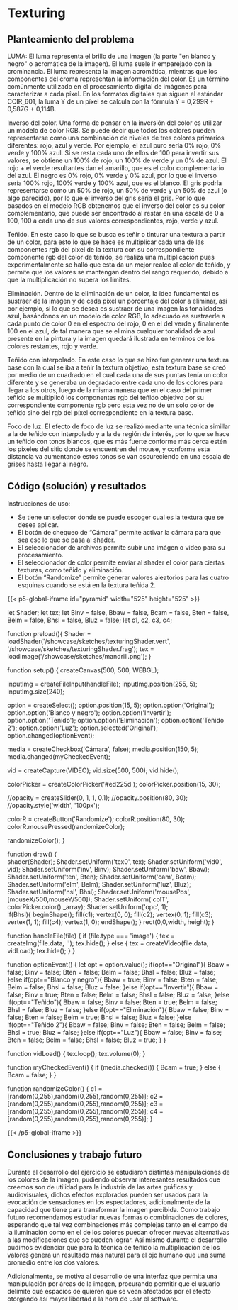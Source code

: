 # Texturing

## Planteamiento del problema
LUMA: El luma representa el brillo de una imagen (la parte "en blanco y negro" o acromática de la imagen). El luma suele ir emparejado con la crominancia. El luma representa la imagen acromática, mientras que los componentes del croma representan la información del color. Es un término comúnmente utilizado en el procesamiento digital de imágenes para caracterizar a cada píxel.
En los formatos digitales que siguen el estándar CCIR_601, la luma Y de un píxel se calcula con la fórmula Y = 0,299R + 0,587G + 0,114B.

Inverso del color. Una forma de pensar en la inversión del color es utilizar un modelo de color RGB. Se puede decir que todos los colores pueden representarse como una combinación de niveles de tres colores primarios diferentes: rojo, azul y verde. Por ejemplo, el azul puro sería 0% rojo, 0% verde y 100% azul. Si se resta cada uno de ellos de 100 para invertir sus valores, se obtiene un 100% de rojo, un 100% de verde y un 0% de azul. El rojo + el verde resultantes dan el amarillo, que es el color complementario del azul. El negro es 0% rojo, 0% verde y 0% azul, por lo que el inverso sería 100% rojo, 100% verde y 100% azul, que es el blanco. El gris podría representarse como un 50% de rojo, un 50% de verde y un 50% de azul (o algo parecido), por lo que el inverso del gris sería el gris. Por lo que basados en el modelo RGB obtenemos que el inverso del color es su color complementario, que puede ser encontrado al restar en una escala de 0 a 100, 100 a cada uno de sus valores correspondientes, rojo, verde y azul.

Teñido. En este caso lo que se busca es teñir o tinturar una textura a partir de un color, para esto lo que se hace es multiplicar cada una de las componentes rgb del pixel de la textura con su correspondiente componente rgb del color de teñido, se realiza una multiplicación pues experimentalmente se halló que esta da un mejor realce al color de teñido, y permite que los valores se mantengan dentro del rango requerido, debido a que la multiplicación no supera los límites.

Eliminación. Dentro de la eliminación de un color, la idea fundamental es sustraer de la imagen y de cada pixel un porcentaje del color a eliminar, así por ejemplo, si lo que se desea es sustraer de una imagen las tonalidades azul, basándonos en un modelo de color RGB, lo adecuado es sustraerle a cada punto de color 0 en el espectro del rojo, 0 en el del verde y finalmente 100 en el azul, de tal manera que se elimina cualquier tonalidad de azul presente en la pintura y la imagen quedará ilustrada en términos de los colores restantes, rojo y verde.

Teñido con interpolado. En este caso lo que se hizo fue generar una textura base con la cual se iba a teñir la textura objetivo, esta textura base se creó por medio de un cuadrado en el cual cada una de sus puntas tenía un color diferente y se generaba un degradado entre cada uno de los colores para llegar a los otros, luego de la misma manera que en el caso del primer teñido se multiplicó los componentes rgb del teñido objetivo por su correspondiente componente rgb pero esta vez no de un solo color de teñido sino del rgb del píxel correspondiente en la textura base.

Foco de luz. El efecto de foco de luz se realizó mediante una técnica simillar a la de teñido con interpolado y a la de región de interés, por lo que se hace un teñido con tonos blancos, que es más fuerte conforme más cerca estén los pixeles del sitio donde se encuentren del mouse, y conforme esta distancia va aumentando estos tonos se van oscureciendo en una escala de grises hasta llegar al negro.

## Código (solución) y resultados
Instrucciones de uso:
- Se tiene un selector donde se puede escoger cual es la textura que se desea aplicar.
- El botón de chequeo de “Cámara” permite activar la cámara para que sea eso lo que se pasa al shader.
- El seleccionador de archivos permite subir una imágen o video para su procesamiento.
- El seleccionador de color permite enviar al shader el color para ciertas texturas, como teñido y eliminación.
- El botón “Randomize” permite generar valores aleatorios para las cuatro esquinas cuando se está en la textura teñida 2.


{{< p5-global-iframe id="pyramid" width="525" height="525" >}}

let Shader;
let tex;
let Binv = false, Bbaw = false, Bcam = false, Bten = false, Belm = false, Bhsl = false, Bluz = false;
let c1, c2, c3, c4;

function preload(){
  Shader = loadShader('/showcase/sketches/texturingShader.vert', '/showcase/sketches/texturingShader.frag');
  tex = loadImage('/showcase/sketches/mandrill.png');
}

function setup() {
  createCanvas(500, 500, WEBGL);

  inputImg = createFileInput(handleFile);
  inputImg.position(255, 5);
  inputImg.size(240);
  
  option = createSelect();
  option.position(15, 5);
  option.option('Original');
  option.option('Blanco y negro');
  option.option('Invertir');
  option.option('Teñido');
  option.option('Eliminación');
  option.option('Teñido 2');
  option.option('Luz');
  option.selected('Original');
  option.changed(optionEvent);
  
  media = createCheckbox('Cámara', false);
  media.position(150, 5);
  media.changed(myCheckedEvent);
  
  vid = createCapture(VIDEO);
  vid.size(500, 500);
  vid.hide();
  
  colorPicker = createColorPicker('#ed225d');
  colorPicker.position(15, 30);
  
  //opacity = createSlider(0, 1, 1, 0.1);
  //opacity.position(80, 30);
  //opacity.style('width', '100px');
  
  colorR = createButton('Randomize');
  colorR.position(80, 30);
  colorR.mousePressed(randomizeColor);
  
  randomizeColor();
}

function draw() {  
  shader(Shader);
  Shader.setUniform('tex0', tex);
  Shader.setUniform('vid0', vid);
  Shader.setUniform('inv', Binv);
  Shader.setUniform('baw', Bbaw);
  Shader.setUniform('ten', Bten);
  Shader.setUniform('cam', Bcam);
  Shader.setUniform('elm', Belm);
  Shader.setUniform('luz', Bluz);
  Shader.setUniform('hsl', Bhsl);
  Shader.setUniform('mousePos', [mouseX/500,mouseY/500]);
  Shader.setUniform('colT', colorPicker.color()._array);
  Shader.setUniform('opc', 1);  
  if(Bhsl){
    beginShape();
    fill(c1);
    vertex(0, 0);
    fill(c2);
    vertex(0, 1);
    fill(c3);
    vertex(1, 1);
    fill(c4);
    vertex(1, 0);
    endShape();
  }
  rect(0,0,width, height);
}


function handleFile(file) {
  if (file.type === 'image') {
    tex = createImg(file.data, '');
    tex.hide();
  } else {
    tex = createVideo(file.data, vidLoad);
    tex.hide();
  }
}

function optionEvent() {
  let opt = option.value();
  if(opt=="Original"){
    Bbaw = false;
    Binv = false;
    Bten = false;
    Belm = false;
    Bhsl = false;
    Bluz = false;
  }else if(opt=="Blanco y negro"){
    Bbaw = true;
    Binv = false;
    Bten = false;
    Belm = false;
    Bhsl = false;
    Bluz = false;
  }else if(opt=="Invertir"){
    Bbaw = false;
    Binv = true;
    Bten = false;
    Belm = false;
    Bhsl = false;
    Bluz = false;
  }else if(opt=="Teñido"){
    Bbaw = false;
    Binv = false;
    Bten = true;
    Belm = false;
    Bhsl = false;
    Bluz = false;
  }else if(opt=="Eliminación"){
    Bbaw = false;
    Binv = false;
    Bten = false;
    Belm = true;
    Bhsl = false;
    Bluz = false;
  }else if(opt=="Teñido 2"){
    Bbaw = false;
    Binv = false;
    Bten = false;
    Belm = false;
    Bhsl = true;
    Bluz = false;
  }else if(opt=="Luz"){
    Bbaw = false;
    Binv = false;
    Bten = false;
    Belm = false;
    Bhsl = false;
    Bluz = true;
  }
}

function vidLoad() {
  tex.loop();
  tex.volume(0);
}

function myCheckedEvent() {
  if (media.checked()) {
    Bcam = true;
  } else {
    Bcam = false;
  }
}

function randomizeColor() {
  c1 = [random(0,255),random(0,255),random(0,255)];
  c2 = [random(0,255),random(0,255),random(0,255)];
  c3 = [random(0,255),random(0,255),random(0,255)];
  c4 = [random(0,255),random(0,255),random(0,255)];
}

{{< /p5-global-iframe >}}

## Conclusiones y trabajo futuro
Durante el desarrollo del ejercicio se estudiaron distintas manipulaciones de los colores de la imagen, pudiendo observar interesantes resultados que creemos son de utilidad para la industria de las artes gráficas y audiovisuales, dichos efectos explorados pueden ser usados para la evocación de sensaciones en los espectadores, adicionalmente de la capacidad que tiene para transformar la imagen percibida. Como trabajo futuro recomendamos estudiar nuevas formas o combinaciones de colores, esperando que tal vez combinaciones más complejas tanto en el campo de la iluminación como en el de los colores puedan ofrecer nuevas alternativas a las modificaciones que se pueden lograr. Así mismo durante el desarrollo pudimos evidenciar que para la técnica de teñido la multiplicación de los valores genera un resultado más natural para el ojo humano que una suma promedio entre los dos valores.

Adicionalmente, se motiva al desarrollo de una interfaz que permita una manipulación por áreas de la imagen, procurando permitir que el usuario delimite qué espacios de quieren que se vean afectados por el efecto otorgando así mayor libertad a la hora de usar el software.